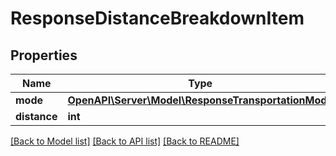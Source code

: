 # ResponseDistanceBreakdownItem

## Properties
Name | Type | Description | Notes
------------ | ------------- | ------------- | -------------
**mode** | [**OpenAPI\Server\Model\ResponseTransportationMode**](ResponseTransportationMode.md) |  | 
**distance** | **int** |  | 

[[Back to Model list]](../README.md#documentation-for-models) [[Back to API list]](../README.md#documentation-for-api-endpoints) [[Back to README]](../README.md)


